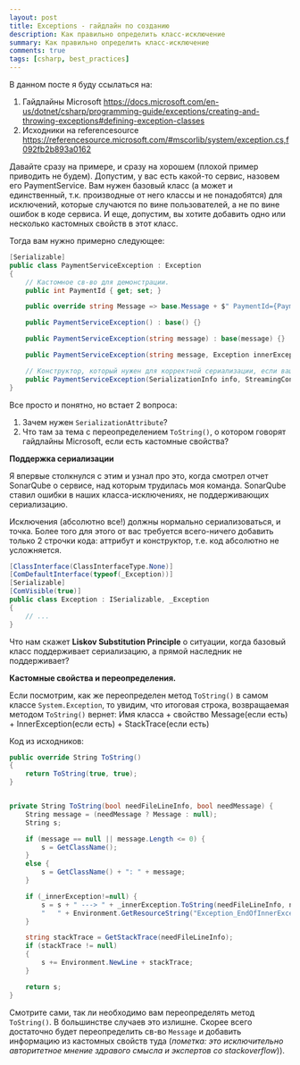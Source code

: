 ```yaml
---
layout: post
title: Exceptions - гайдлайн по созданию
description: Как правильно определить класс-исключение
summary: Как правильно определить класс-исключение
comments: true
tags: [csharp, best_practices]
---
```


В данном посте я буду ссылаться на:
1. Гайдлайны Microsoft <https://docs.microsoft.com/en-us/dotnet/csharp/programming-guide/exceptions/creating-and-throwing-exceptions#defining-exception-classes>
2. Исходники на referencesource <https://referencesource.microsoft.com/#mscorlib/system/exception.cs,f092fb2b893a0162>

Давайте сразу на примере, и сразу на хорошем (плохой пример приводить не будем). Допустим, у вас есть какой-то сервис, назовем его PaymentService. Вам нужен базовый класс (а может и единственный, т.к. производные от него классы и не понадобятся) для исключений, которые случаются по вине пользователей, а не по вине ошибок в коде сервиса. И еще, допустим, вы хотите добавить одно или несколько кастомных свойств в этот класс.

Тогда вам нужно примерно следующее:

```csharp
[Serializable]
public class PaymentServiceException : Exception
{
    // Кастомное св-во для демонстрации.
    public int PaymentId { get; set; }

    public override string Message => base.Message + $" PaymentId={PaymentId}.";

    public PaymentServiceException() : base() {}

    public PaymentServiceException(string message) : base(message) {}

    public PaymentServiceException(string message, Exception innerException) : base(message, innerException) {}

    // Конструктор, который нужен для корректной сериализации, если ваш сервис передает исключение за свои пределы.
    public PaymentServiceException(SerializationInfo info, StreamingContext context) : base(info, context) { }
}
```

Все просто и понятно, но встает 2 вопроса:
1. Зачем нужен `SerializationAttribute`?
2. Что там за тема с переопределением `ToString()`, о котором говорят гайдлайны Microsoft, если есть кастомные свойства?

**Поддержка сериализации**

Я впервые столкнулся с этим и узнал про это, когда смотрел отчет SonarQube о сервисе, над которым трудилась моя команда. SonarQube ставил ошибки в наших класса-исключениях, не поддерживающих сериализацию.

Исключения (абсолютно все!) должны нормально сериализоваться, и точка. Более того для этого от вас требуется всего-ничего добавить только 2 строчки кода: аттрибут и конструктор, т.е. код абсолютно не усложняется.

```csharp
[ClassInterface(ClassInterfaceType.None)]
[ComDefaultInterface(typeof(_Exception))]
[Serializable]
[ComVisible(true)]
public class Exception : ISerializable, _Exception
{
    // ...
}
```

Что нам скажет **Liskov Substitution Principle** о ситуации, когда базовый класс поддерживает сериализацию, а прямой наследник не поддерживает?

**Кастомные свойства и переопределения.**

Если посмотрим, как же переопределен метод `ToString()` в самом классе `System.Exception`, то увидим, что итоговая строка, возвращаемая методом `ToString()` вернет:
Имя класса + свойство Message(если есть) + InnerException(если есть) + StackTrace(если есть) 

Код из исходников:

```csharp
public override String ToString()
{
    return ToString(true, true);
}


private String ToString(bool needFileLineInfo, bool needMessage) {
    String message = (needMessage ? Message : null);
    String s;

    if (message == null || message.Length <= 0) {
        s = GetClassName();
    }
    else {
        s = GetClassName() + ": " + message;
    }

    if (_innerException!=null) {
        s = s + " ---> " + _innerException.ToString(needFileLineInfo, needMessage) + Environment.NewLine + 
        "   " + Environment.GetResourceString("Exception_EndOfInnerExceptionStack");
    }

    string stackTrace = GetStackTrace(needFileLineInfo);
    if (stackTrace != null)
    {
        s += Environment.NewLine + stackTrace;
    }

    return s;
}
```

Смотрите сами, так ли необходимо вам переопределять метод `ToString()`. В большинстве случаев это излишне. Скорее всего достаточно будет переопределить св-во `Message` и добавить информацию из кастомных свойств туда (_пометка: это исключительно авторитетное мнение здравого смысла и экспертов со stackoverflow_)).
